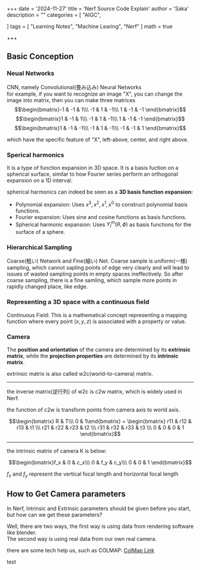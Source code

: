 +++
date = '2024-11-27'
title = 'Nerf Source Code Explain'
author = 'Saka'
description = ""
categories = [
    "AIGC",
   
]
tags = [
    "Learning Notes",
     "Machine Learing",
     "Nerf"
]
math = true

+++

## Basic Conception

### Neual Networks
CNN, namely Convolutional(畳み込み) Neural Networks  
for example, if you want to recognize an image "X", you can change the image into matrix, then you can make three matrices
$$\begin{bmatrix}-1 & -1 & 1\\\ -1 & 1 & -1\\\ 1 & -1 & -1 \end{bmatrix}$$
$$\begin{bmatrix}1 & -1 & 1\\\ -1 & 1 & -1\\\ 1 & -1 & -1 \end{bmatrix}$$
$$\begin{bmatrix}1 & -1 & -1\\\ -1 & 1 & -1\\\ -1 & -1 & 1 \end{bmatrix}$$

which have the specific feature of "X", left-above, center, and right above. 

### Sperical harmonics

It is a type of function expansion in 3D space. It is a basis fuction on a spherical surface, similar to how Fourier series perform an orthogonal expansion on a 1D interval.

spherical harmonics can indeed be seen as a **3D basis function expansion:**

* Polynomial expansion: Uses $x^3, x^2, x^1, x^0$ to construct polynomial basis functions.
* Fourier expansion: Uses sine and cosine functions as basis functions.
* Spherical harmonic expansion: Uses $Y_l^m(θ,ϕ)$ as basis functions for the surface of a sphere.

### Hierarchical Sampling
Coarse(粗い) Network and Fine(細い) Net.
Coarse sample is uniform(一様) sampling, which cannot sapling points of edge very clearly and will lead to issues of wasted sampling points in empty spaces ineffectively. So after coarse sampling, there is a fine samling, which sample more points in rapidly changed place, like edge.

### Representing a 3D space with a continuous field
Continuous Field: This is a mathematical concept representing a mapping function where every point $(x,y,z)$ is associated with a property or value.

### Camera
The **position and orientation** of the camera are determined by its **extrinsic matrix**, while the **projection properties** are determined by its **intrinsic matrix**.

extrinsic matrix is also called w2c(world-to-camera) matrix.

---

the inverse matrix(逆行列) of w2c is c2w matrix, which is widely used in Nerf.  

the function of c2w is transform points from camera axis to world axis.

$$\begin{bmatrix} R & T\\\ 0 & 1\end{bmatrix} = \begin{bmatrix} r11 & r12 & r13 & t1 \\\ r21 & r22 & r23 & t2 \\\ r31 & r32 & r33 & t3 \\\ 0 & 0 & 0 & 1  \end{bmatrix}$$ 

---

the intrinsic matrix of camera K is below:
 

$$\begin{bmatrix}f_x & 0 & c_x\\\ 0 & f_y & c_y\\\ 0 & 0 & 1 \end{bmatrix}$$

$f_x$ and $f_y$ represent the vertical focal length and horizontal focal length

## How to Get Camera parameters

In Nerf, Intrinsic and Extrinsic parameters should be given before you start, but how can we get these parameters?

Well, there are two ways, the first way is using data from rendering software like blender.  
The second way is using real data from our own real camera.

there are some tech help us, such as COLMAP: [ColMap Link](https://colmap.github.io/)

test
